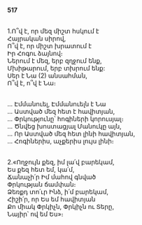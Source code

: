 **517**

\
1.Ո՞վ է, որ մեզ միշտ հսկում է\
Հայրական սիրով,\
Ո՞վ է, որ միշտ խրատում է\
Իր Հոգու ձայնով։\
Ներում է մեզ, երբ զղջում ենք,\
Մխիթարում, երբ տխրում ենք:\
Սեր է Նա (2) անսահման,\
Ո՞վ է, ո՞վ է Նա։

\
 ... Էմմանուել, Էմմանուելն է Նա\
 ... Աստված մեզ հետ է հավիտյան,\
 ... Փրկությունը՝ հոգիների կորուսյալ։\
 ... Ծնվեց խոստացյալ Մանուկը այն,\
 ... Որ Աստված մեզ հետ լինի հավիտյան,\
 ... Հոգիներիս, աչքերիս լույս լինի։

\
2.«Ողջույն քեզ, իմ լա՛վ բարեկամ,\
Ես քեզ հետ եմ, կա՛մ,\
Ճանաչի՛ր Իմ մահով գնված\
Փրկության ճամփան։\
Ձեռքդ տո՛ւր Ինձ, ի՛մ բարեկամ,\
Հիշի՛ր, որ Ես եմ հավիտյան\
Քո միակ Փրկիչն, Փրկիչն ու Տերը,\
Նայիր՝ ով եմ Ես»։
